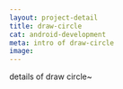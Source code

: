 ```yaml
---
layout: project-detail
title: draw-circle
cat: android-development
meta: intro of draw-circle
image: 
---
```


details of draw circle~